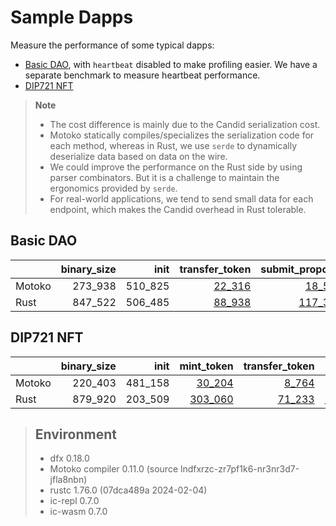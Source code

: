# Sample Dapps

Measure the performance of some typical dapps:

* [Basic DAO](https://github.com/dfinity/examples/tree/master/motoko/basic_dao),
with `heartbeat` disabled to make profiling easier. We have a separate benchmark to measure heartbeat performance.
* [DIP721 NFT](https://github.com/dfinity/examples/tree/master/motoko/dip721-nft-container)

> **Note**
>
> * The cost difference is mainly due to the Candid serialization cost.
> * Motoko statically compiles/specializes the serialization code for each method, whereas in Rust, we use `serde` to dynamically deserialize data based on data on the wire.
> * We could improve the performance on the Rust side by using parser combinators. But it is a challenge to maintain the ergonomics provided by `serde`.
> * For real-world applications, we tend to send small data for each endpoint, which makes the Candid overhead in Rust tolerable.


## Basic DAO

| |binary_size|init|transfer_token|submit_proposal|vote_proposal|upgrade|
|--|--:|--:|--:|--:|--:|--:|
|Motoko|273_938|510_825|[22_316](Motoko_dao_transfer.svg)|[18_597](Motoko_submit_proposal.svg)|[19_664](Motoko_vote.svg)|[157_964](Motoko_upgrade.svg)|
|Rust|847_522|506_485|[88_938](Rust_dao_transfer.svg)|[117_357](Rust_submit_proposal.svg)|[112_347](Rust_vote.svg)|[1_483_364](Rust_upgrade.svg)|

## DIP721 NFT

| |binary_size|init|mint_token|transfer_token|upgrade|
|--|--:|--:|--:|--:|--:|
|Motoko|220_403|481_158|[30_204](Motoko_nft_mint.svg)|[8_764](Motoko_nft_transfer.svg)|[89_833](Motoko_upgrade.svg)|
|Rust|879_920|203_509|[303_060](Rust_nft_mint.svg)|[71_233](Rust_nft_transfer.svg)|[1_629_856](Rust_upgrade.svg)|

> ## Environment
> * dfx 0.18.0
> * Motoko compiler 0.11.0 (source lndfxrzc-zr7pf1k6-nr3nr3d7-jfla8nbn)
> * rustc 1.76.0 (07dca489a 2024-02-04)
> * ic-repl 0.7.0
> * ic-wasm 0.7.0
